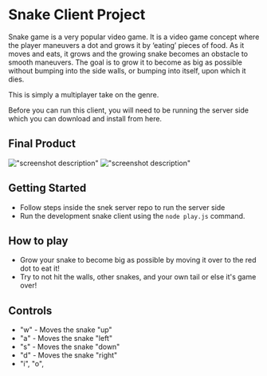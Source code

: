 # Snake Client Project

Snake game is a very popular video game. It is a video game concept where the player maneuvers a dot and grows it by ‘eating’ pieces of food. As it moves and eats, it grows and the growing snake becomes an obstacle to smooth maneuvers. The goal is to grow it to become as big as possible without bumping into the side walls, or bumping into itself, upon which it dies.

This is simply a multiplayer take on the genre.

Before you can run this client, you will need to be running the server side which you can download and install from here. 

## Final Product

!["screenshot description"](#)
!["screenshot description"](#)


## Getting Started

- Follow steps inside the snek server repo to run the server side
- Run the development snake client using the `node play.js` command.

## How to play
- Grow your snake to become big as possible by moving it over to the red dot to eat it!
- Try to not hit the walls, other snakes, and your own tail or else it's game over!

## Controls
- "w" - Moves the snake "up"
- "a" - Moves the snake "left"
- "s" - Moves the snake "down"
- "d" - Moves the snake "right"
- "i", "o", 
  
